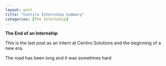```yaml
---
layout: post
title: "Centiro Internship Summary"
categories: [The Internship]
---
```


**The End of an Internship**

This is the last post as an intern at Centiro Solutions and the beginning of a new era.

The road has been long and it was sometimes hard
